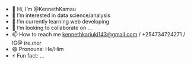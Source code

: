 - 👋 Hi, I’m @KennethKamau
- 👀 I’m interested in data science/analysis
- 🌱 I’m currently learning web developing
- 💞️ I’m looking to collaborate on ...
- 📫 How to reach me kennethkariuki143@gmail.com / +254734724271 / IG@ _tre.mor_
- 😄 Pronouns: He/Him
- ⚡ Fun fact: ...

<!---
KennethKamau/KennethKamau is a ✨ special ✨ repository because its `README.md` (this file) appears on your GitHub profile.
You can click the Preview link to take a look at your changes.
--->
